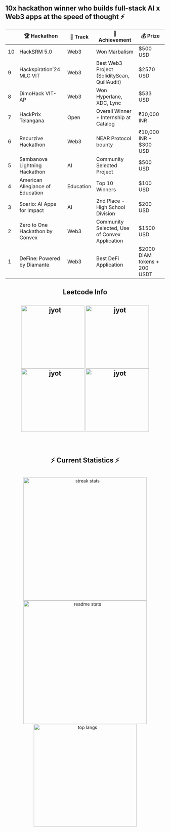 
  
<!--   <h2>🐍 Contributions 🐍</h2>
  <img alt="snake eating my contributions" src="https://raw.githubusercontent.com/salesp07/salesp07/output/github-contribution-grid-snake.svg" />
  <p align="center">
  
  <img  align=top flex-grow=1 src="https://leetcard.jacoblin.cool/its-nishant320?theme=dark&font=Nunito&ext=heatmap" />  
</p>

</div> -->
## 10x hackathon winner who builds full-stack AI x Web3 apps at the speed of thought ⚡

|   | 🏆 Hackathon                             | 🎯 Track         | 🥇 Achievement                                    | 💰 Prize                         |
|----|------------------------------------------|------------------|--------------------------------------------------|----------------------------------|
| 10 | HackSRM 5.0                              | Web3             | Won Marbalism                                    | $500 USD                         |
| 9  | Hackspiration’24 MLC VIT                 | Web3             | Best Web3 Project (SolidityScan, QuillAudit)     | $2570 USD                        |
| 8  | DimoHack VIT-AP                          | Web3             | Won Hyperlane, XDC, Lync                         | $533 USD                         |
| 7  | HackPrix Telangana                       | Open             | Overall Winner + Internship at Catalog           | ₹30,000 INR                      |
| 6  | Recurzive Hackathon                      | Web3             | NEAR Protocol bounty                             | ₹10,000 INR + $300 USD           |
| 5  | Sambanova Lightning Hackathon            | AI               | Community Selected Project                       | $500 USD                         |
| 4  | American Allegiance of Education         | Education        | Top 10 Winners                                   | $100 USD                         |
| 3  | Soario: AI Apps for Impact               | AI               | 2nd Place - High School Division                 | $200 USD                         |
| 2  | Zero to One Hackathon by Convex          | Web3             | Community Selected, Use of Convex Application    | $1500 USD                        |
| 1  | DeFine: Powered by Diamante              | Web3             | Best DeFi Application                            | $2000 DIAM tokens + 200 USDT     |

<div align="center"> 
<h2 align="center">Leetcode Info<h2>  
<p align="center">
  <a href="https://leetcode.com/its-nishant320/" target="_blank"><img align="center" src="https://leetcode.com/static/images/badges/2024/gif/2024-02.gif" alt="jyot" height="200" width="200" /></a>
  <a href="https://leetcode.com/its-nishant320/" target="_blank"><img align="center" src="https://leetcode.com/static/images/badges/2024/gif/2024-03.gif" alt="jyot" height="200" width="200" /></a>
  <a href="https://leetcode.com/its-nishant320/" target="_blank"><img align="center" src="https://assets.leetcode.com/static_assets/marketing/2024-200.gif" alt="jyot" height="200" width="200" /></a>
  <a href="https://leetcode.com/its-nishant320/" target="_blank"><img align="center" src="https://assets.leetcode.com/static_assets/marketing/2024-100.gif" alt="jyot" height="200" width="200" /></a>
</p>




<br/>
  <h2 align="center">⚡ Current Statistics ⚡</h2>
<br>
<div align=center>
  <img width=390 src="https://streak-stats.demolab.com/?user=nishant-Tiwari24&count_private=true&theme=react&border_radius=10" alt="streak stats"/>
  <img width=390 src="https://github-readme-stats.vercel.app/api?username=nishant-Tiwari24&show_icons=true&theme=react&rank_icon=github&border_radius=10" alt="readme stats" />
  <img width=325 align="center" src="https://github-readme-stats.vercel.app/api/top-langs/?username=nishant-Tiwari24&hide=HTML&langs_count=8&layout=compact&theme=react&border_radius=10&size_weight=0.5&count_weight=0.5&exclude_repo=github-readme-stats" alt="top langs" />
</div>

  <br/>

<br/><br/>



